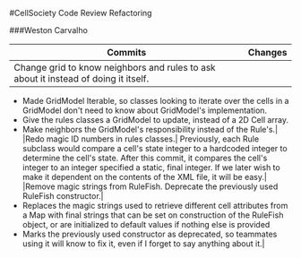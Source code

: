 #CellSociety Code Review Refactoring

###Weston Carvalho

|Commits|Changes|
|-------|-------|
|Change grid to know neighbors and rules to ask about it instead of doing it itself.|
* Made GridModel Iterable, so classes looking to iterate over the cells in a GridModel don't need to know about GridModel's implementation.
* Give the rules classes a GridModel to update, instead of a 2D Cell array.
* Make neighbors the GridModel's responsibility instead of the Rule's.|
|Redo magic ID numbers in rules classes.|
Previously, each Rule subclass would compare a cell's state integer to a hardcoded integer to determine the cell's state. After this commit, it compares the cell's integer to an integer specified a static, final integer. If we later wish to make it dependent on the contents of the XML file, it will be easy.|
|Remove magic strings from RuleFish. Deprecate the previously used RuleFish constructor.|
* Replaces the magic strings used to retrieve different cell attributes from a Map with final strings that can be set on construction of the RuleFish object, or are initialized to default values if nothing else is provided
*  Marks the previously used constructor as deprecated, so teammates using it will know to fix it, even if I forget to say anything about it.|
